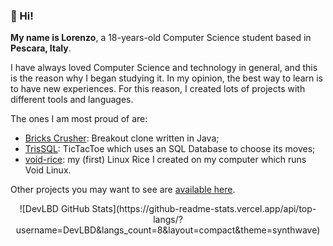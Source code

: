 ### 👋 Hi!
**My name is Lorenzo**, a 18-years-old Computer Science student based in **Pescara, Italy**.

I have always loved Computer Science and technology in general, and this is the reason why I began studying it.
In my opinion, the best way to learn is to have new experiences. For this reason, I created lots of projects with different tools and languages.

The ones I am most proud of are: 
 - [Bricks Crusher](https://github.com/DevLBD/Breakout-Java): Breakout clone written in Java;
 - [TrisSQL](https://github.com/DevLBD/TrisSQL): TicTacToe which uses an SQL Database to choose its moves;
 - [void-rice](https://github.com/DevLBD/void-rice): my (first) Linux Rice I created on my computer which runs Void Linux.

Other projects you may want to see are [available here](https://github.com/DevLBD?tab=repositories).

<div align="center">
 ![DevLBD GitHub Stats](https://github-readme-stats.vercel.app/api/top-langs/?username=DevLBD&langs_count=8&layout=compact&theme=synthwave)
</div>

